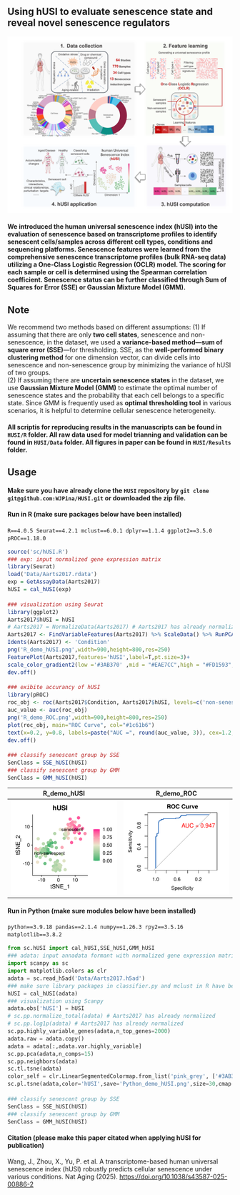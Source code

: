 ## Using hUSI to evaluate senescence state and reveal novel senescence regulators
![workflow](hUSI_workflow.png)
#### We introduced the human universal senescence index (hUSI) into the evaluation of senescence based on transcriptome profiles to identify senescent cells/samples across different cell types, conditions and sequencing platforms. Senescence features were learned from the comprehensive senescence transcriptome profiles (bulk RNA-seq data) utilizing a One-Class Logistic Regression (OCLR) model. The scoring for each sample or cell is determined using the Spearman correlation coefficient. Senescence status can be further classified through Sum of Squares for Error (SSE) or Gaussian Mixture Model (GMM).
## Note
We recommend two methods based on different assumptions: 
(1) If assuming that there are only **two cell states**, senescence and non-senescence, in the dataset, we used a **variance-based method—sum of square error (SSE)**—for thresholding. SSE, as the **well-performed binary clustering method** for one dimension vector, can divide cells into senescence and non-senescence group by minimizing the variance of hUSI of two groups.  
(2) If assuming there are **uncertain senescence states** in the dataset, we use **Gaussian Mixture Model (GMM)** to estimate the optimal number of senescence states and the probability that each cell belongs to a specific state. Since GMM is frequently used as **optimal thresholding tool** in various scenarios, it is helpful to determine cellular senescence heterogeneity.
#### All scriptis for reproducing results in the manuascripts can be found in `HUSI/R` folder. All raw data used for model trianning and validation can be found in `HUSI/Data` folder. All figures in paper can be found in `HUSI/Results` folder.
## Usage
#### Make sure you have already clone the `HUSI` repository by `git clone git@github.com:WJPina/HUSI.git` or downloaded the zip file.
#### Run in R (make sure packages below have been installed)
`R==4.0.5 Seurat==4.2.1 mclust==6.0.1 dplyr==1.1.4 ggplot2==3.5.0 pROC==1.18.0`
```R
source('sc/hUSI.R')
### exp: input normalized gene expression matrix 
library(Seurat)
load('Data/Aarts2017.rdata')
exp = GetAssayData(Aarts2017)
hUSI = cal_hUSI(exp)

### visualization using Seurat
library(ggplot2)
Aarts2017$hUSI = hUSI
# Aarts2017 = NormalizeData(Aarts2017) # Aarts2017 has already normalized 
Aarts2017 <- FindVariableFeatures(Aarts2017) %>% ScaleData() %>% RunPCA() %>% RunTSNE(dims=1:15)
Idents(Aarts2017) <- 'Condition'
png('R_demo_hUSI.png',width=900,height=800,res=250)
FeaturePlot(Aarts2017,features='hUSI',label=T,pt.size=3)+
scale_color_gradient2(low ='#3AB370' ,mid = "#EAE7CC",high = "#FD1593",midpoint = 0.5)
dev.off()

### exibite accurancy of hUSI
library(pROC)
roc_obj <- roc(Aarts2017$Condition, Aarts2017$hUSI, levels=c('non-senescent', 'senescent'), direction='<')
auc_value <- auc(roc_obj)
png('R_demo_ROC.png',width=900,height=800,res=250)
plot(roc_obj, main="ROC Curve", col="#1c61b6")
text(x=0.2, y=0.8, labels=paste("AUC =", round(auc_value, 3)), cex=1.2, col="red")
dev.off()

### classify senescent group by SSE
SenClass = SSE_hUSI(hUSI)
### classify senescent group by GMM
SenClass = GMM_hUSI(hUSI)
```
R_demo_hUSI            |  R_demo_ROC
:-------------------------:|:-------------------------:
![R_demo_hUSI](R_demo_hUSI.png) |  ![R_demo_ROC](R_demo_ROC.png)

#### Run in Python (make sure modules below have been installed)
`python==3.9.18 pandas==2.1.4 numpy==1.26.3 rpy2==3.5.16 matplotlib==3.8.2`
```python
from sc.hUSI import cal_hUSI,SSE_hUSI,GMM_hUSI
### adata: input annadata formant with normalized gene expression matrix included as X
import scanpy as sc
import matplotlib.colors as clr
adata = sc.read_h5ad('Data/Aarts2017.h5ad')
### make sure library packages in classifier.py and mclust in R have been installed
hUSI = cal_hUSI(adata)
### visualization using Scanpy
adata.obs['hUSI'] = hUSI
# sc.pp.normalize_total(adata) # Aarts2017 has already normalized 
# sc.pp.log1p(adata) # Aarts2017 has already normalized 
sc.pp.highly_variable_genes(adata,n_top_genes=2000)
adata.raw = adata.copy()
adata = adata[:,adata.var.highly_variable]
sc.pp.pca(adata,n_comps=15)
sc.pp.neighbors(adata)
sc.tl.tsne(adata)
color_self = clr.LinearSegmentedColormap.from_list('pink_grey', ['#3AB370',"#EAE7CC","#FD1593"], N=256)
sc.pl.tsne(adata,color='hUSI',save='Python_demo_hUSI.png',size=30,cmap = color_self)

### classify senescent group by SSE
SenClass = SSE_hUSI(hUSI)
### classify senescent group by GMM
SenClass = GMM_hUSI(hUSI)
```
#### Citation (please make this paper citated when applying hUSI for publication)
Wang, J., Zhou, X., Yu, P. et al. A transcriptome-based human universal senescence index (hUSI) robustly predicts cellular senescence under various conditions. Nat Aging (2025). https://doi.org/10.1038/s43587-025-00886-2

